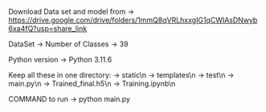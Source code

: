 Download Data set and model from -> https://drive.google.com/drive/folders/1mmQ8qVRLhxxgIG1qCWIAsDNwyb6xa4fQ?usp=share_link


DataSet -> Number of Classes -> 39



Python version -> Python 3.11.6


Keep all these in one directory:
-> static\n
-> templates\n
-> test\n
-> main.py\n
-> Trained_final.h5\n
-> Training.ipynb\n




COMMAND to run -> python main.py
